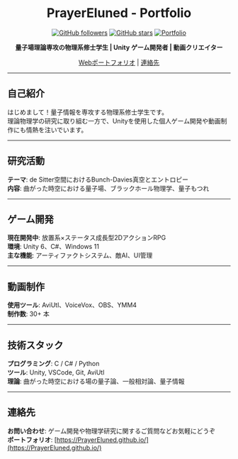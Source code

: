 <div align="center">

# PrayerEluned - Portfolio

[![GitHub followers](https://img.shields.io/github/followers/PrayerEluned?style=social)](https://github.com/PrayerEluned)
[![GitHub stars](https://img.shields.io/github/stars/PrayerEluned/PrayerEluned?style=social)](https://github.com/PrayerEluned/PrayerEluned)
[![Portfolio](https://img.shields.io/badge/Portfolio-Live-brightgreen)](index.html/)

**量子場理論専攻の物理系修士学生 | Unity ゲーム開発者 | 動画クリエイター**

[Webポートフォリオ](https://PrayerEluned.github.io/) | [連絡先](eluned.72.steam@gmail.com)

</div>

---

## 自己紹介

はじめまして！量子情報を専攻する物理系修士学生です。  
理論物理学の研究に取り組む一方で、Unityを使用した個人ゲーム開発や動画制作にも情熱を注いでいます。

---

## 研究活動

**テーマ**: de Sitter空間におけるBunch-Davies真空とエントロピー  
**内容**: 曲がった時空における量子場、ブラックホール物理学、量子もつれ

---

## ゲーム開発

**現在開発中**: 放置系×ステータス成長型2DアクションRPG  
**環境**: Unity 6、C#、Windows 11  
**主な機能**: アーティファクトシステム、敵AI、UI管理

---

## 動画制作

**使用ツール**: AviUtl、VoiceVox、OBS、YMM4  
**制作数**: 30+ 本

---

## 技術スタック

**プログラミング**: C / C# / Python  
**ツール**: Unity, VSCode, Git, AviUtl  
**理論**: 曲がった時空における場の量子論、一般相対論、量子情報

---

## 連絡先

**お問い合わせ**: ゲーム開発や物理学研究に関するご質問などお気軽にどうぞ  
**ポートフォリオ**: [https://PrayerEluned.github.io/](https://PrayerEluned.github.io/)
